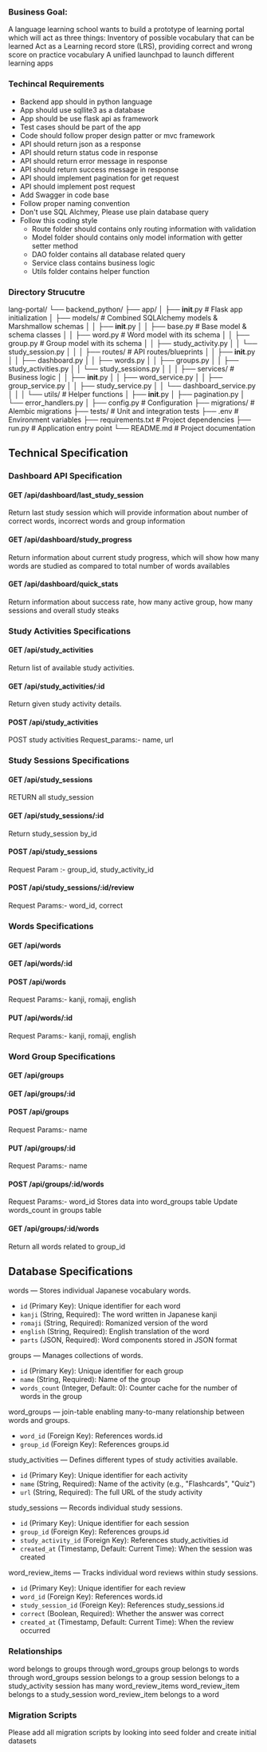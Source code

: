 ### Business Goal: 
A language learning school wants to build a prototype of learning portal which will act as three things:
Inventory of possible vocabulary that can be learned
Act as a  Learning record store (LRS), providing correct and wrong score on practice vocabulary
A unified launchpad to launch different learning apps


### Techincal Requirements 
- Backend app should in python language
- App should use sqllite3 as a database
- App should be use flask api as framework
- Test cases should be part of the app
- Code should follow proper design patter or mvc framework
- API should return json as a response
- API should return status code in response
- API should return error message in response
- API should return success message in response
- API should implement pagination for get request
- API should implement post request
- Add Swagger in code base
- Follow proper naming convention
- Don't use SQL Alchmey, Please use plain database query
- Follow this coding style
    - Route folder should contains only routing information with validation
    - Model folder should contains only model information with getter setter method
    - DAO folder contains all database related query
    - Service class contains business logic
    - Utils folder contains helper function

### Directory Strucutre
lang-portal/
└── backend_python/
    ├── app/
    │   ├── __init__.py          # Flask app initialization
    │   ├── models/              # Combined SQLAlchemy models & Marshmallow schemas
    │   │   ├── __init__.py
    │   │   ├── base.py          # Base model & schema classes
    │   │   ├── word.py          # Word model with its schema
    │   │   ├── group.py         # Group model with its schema
    │   │   ├── study_activity.py
    │   │   └── study_session.py
    │   │
    │   ├── routes/              # API routes/blueprints
    │   │   ├── __init__.py
    │   │   ├── dashboard.py
    │   │   ├── words.py
    │   │   ├── groups.py
    │   │   ├── study_activities.py
    │   │   └── study_sessions.py
    │   │
    │   ├── services/            # Business logic
    │   │   ├── __init__.py
    │   │   ├── word_service.py
    │   │   ├── group_service.py
    │   │   ├── study_service.py
    │   │   └── dashboard_service.py
    │   │
    │   └── utils/               # Helper functions
    │       ├── __init__.py
    │       ├── pagination.py
    │       └── error_handlers.py
    │
    ├── config.py               # Configuration
    ├── migrations/             # Alembic migrations
    ├── tests/                  # Unit and integration tests
    ├── .env                    # Environment variables
    ├── requirements.txt        # Project dependencies
    ├── run.py                  # Application entry point
    └── README.md              # Project documentation
## Technical Specification
### Dashboard API Specification
#### GET /api/dashboard/last_study_session
Return last study session  which will provide information about number of correct words, incorrect words and group information
#### GET /api/dashboard/study_progress
Return information about current study progress, which will show how many words are studied as compared to total number of words availables
#### GET /api/dashboard/quick_stats
Return information about success rate, how many active group, how many sessions and overall study steaks

### Study Activities Specifications
#### GET /api/study_activities
Return list of available study activities.
#### GET /api/study_activities/:id
Return given study activity details.
#### POST /api/study_activities
POST study activities
Request_params:- name, url


### Study Sessions Specifications
#### GET /api/study_sessions
RETURN all study_session
#### GET /api/study_sessions/:id
Return study_session by_id
#### POST /api/study_sessions
Request Param :- group_id, study_activity_id
#### POST /api/study_sessions/:id/review
Request Params:- word_id, correct

### Words Specifications
#### GET /api/words
#### GET /api/words/:id
#### POST /api/words
Request Params:- kanji, romaji, english
#### PUT /api/words/:id
Request Params:- kanji, romaji, english

### Word Group Specifications
#### GET /api/groups
#### GET /api/groups/:id
#### POST /api/groups
Request Params:- name
#### PUT /api/groups/:id
Request Params:- name
#### POST /api/groups/:id/words
Request Params:- word_id
Stores data into word_groups table
Update words_count in groups table
#### GET /api/groups/:id/words
Return all words related to group_id

## Database Specifications
words — Stores individual Japanese vocabulary words.
- `id` (Primary Key): Unique identifier for each word
- `kanji` (String, Required): The word written in Japanese kanji
- `romaji` (String, Required): Romanized version of the word
- `english` (String, Required): English translation of the word
- `parts` (JSON, Required): Word components stored in JSON format

groups — Manages collections of words.
- `id` (Primary Key): Unique identifier for each group
- `name` (String, Required): Name of the group
- `words_count` (Integer, Default: 0): Counter cache for the number of words in the group

word_groups — join-table enabling many-to-many relationship between words and groups.
- `word_id` (Foreign Key): References words.id
- `group_id` (Foreign Key): References groups.id

study_activities — Defines different types of study activities available.
- `id` (Primary Key): Unique identifier for each activity
- `name` (String, Required): Name of the activity (e.g., "Flashcards", "Quiz")
- `url` (String, Required): The full URL of the study activity

study_sessions — Records individual study sessions.
- `id` (Primary Key): Unique identifier for each session
- `group_id` (Foreign Key): References groups.id
- `study_activity_id` (Foreign Key): References study_activities.id
- `created_at` (Timestamp, Default: Current Time): When the session was created

word_review_items — Tracks individual word reviews within study sessions.
- `id` (Primary Key): Unique identifier for each review
- `word_id` (Foreign Key): References words.id
- `study_session_id` (Foreign Key): References study_sessions.id
- `correct` (Boolean, Required): Whether the answer was correct
- `created_at` (Timestamp, Default: Current Time): When the review occurred

### Relationships

word belongs to groups through  word_groups
group belongs to words through word_groups
session belongs to a group
session belongs to a study_activity
session has many word_review_items
word_review_item belongs to a study_session
word_review_item belongs to a word

### Migration Scripts
Please add all migration scripts by looking into seed folder and create initial datasets